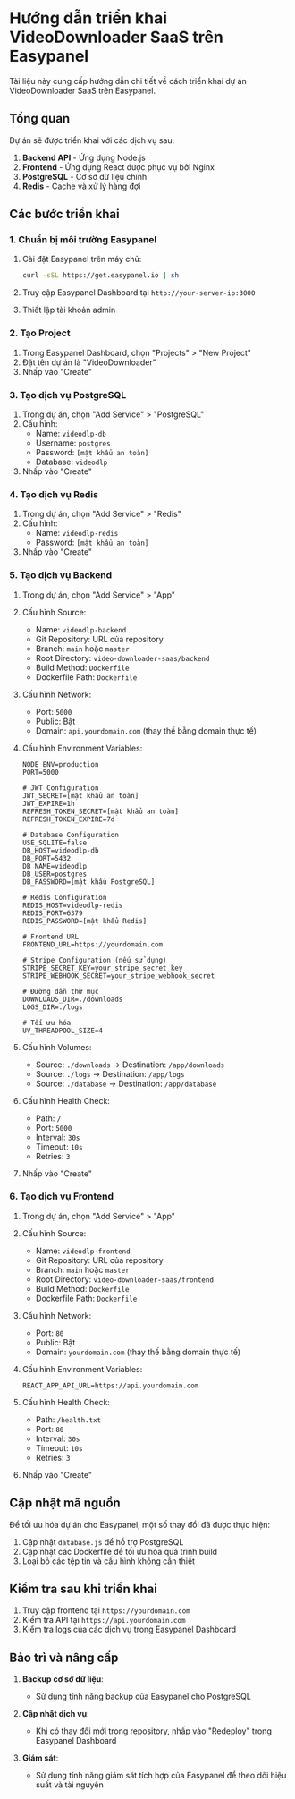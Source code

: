 # Hướng dẫn triển khai VideoDownloader SaaS trên Easypanel

Tài liệu này cung cấp hướng dẫn chi tiết về cách triển khai dự án VideoDownloader SaaS trên Easypanel.

## Tổng quan

Dự án sẽ được triển khai với các dịch vụ sau:

1. **Backend API** - Ứng dụng Node.js
2. **Frontend** - Ứng dụng React được phục vụ bởi Nginx
3. **PostgreSQL** - Cơ sở dữ liệu chính
4. **Redis** - Cache và xử lý hàng đợi

## Các bước triển khai

### 1. Chuẩn bị môi trường Easypanel

1. Cài đặt Easypanel trên máy chủ:
   ```bash
   curl -sSL https://get.easypanel.io | sh
   ```

2. Truy cập Easypanel Dashboard tại `http://your-server-ip:3000`

3. Thiết lập tài khoản admin

### 2. Tạo Project

1. Trong Easypanel Dashboard, chọn "Projects" > "New Project"
2. Đặt tên dự án là "VideoDownloader"
3. Nhấp vào "Create"

### 3. Tạo dịch vụ PostgreSQL

1. Trong dự án, chọn "Add Service" > "PostgreSQL"
2. Cấu hình:
   - Name: `videodlp-db`
   - Username: `postgres`
   - Password: `[mật khẩu an toàn]`
   - Database: `videodlp`
3. Nhấp vào "Create"

### 4. Tạo dịch vụ Redis

1. Trong dự án, chọn "Add Service" > "Redis"
2. Cấu hình:
   - Name: `videodlp-redis`
   - Password: `[mật khẩu an toàn]`
3. Nhấp vào "Create"

### 5. Tạo dịch vụ Backend

1. Trong dự án, chọn "Add Service" > "App"
2. Cấu hình Source:
   - Name: `videodlp-backend`
   - Git Repository: URL của repository
   - Branch: `main` hoặc `master`
   - Root Directory: `video-downloader-saas/backend`
   - Build Method: `Dockerfile`
   - Dockerfile Path: `Dockerfile`

3. Cấu hình Network:
   - Port: `5000`
   - Public: Bật
   - Domain: `api.yourdomain.com` (thay thế bằng domain thực tế)

4. Cấu hình Environment Variables:
   ```
   NODE_ENV=production
   PORT=5000
   
   # JWT Configuration
   JWT_SECRET=[mật khẩu an toàn]
   JWT_EXPIRE=1h
   REFRESH_TOKEN_SECRET=[mật khẩu an toàn]
   REFRESH_TOKEN_EXPIRE=7d
   
   # Database Configuration
   USE_SQLITE=false
   DB_HOST=videodlp-db
   DB_PORT=5432
   DB_NAME=videodlp
   DB_USER=postgres
   DB_PASSWORD=[mật khẩu PostgreSQL]
   
   # Redis Configuration
   REDIS_HOST=videodlp-redis
   REDIS_PORT=6379
   REDIS_PASSWORD=[mật khẩu Redis]
   
   # Frontend URL
   FRONTEND_URL=https://yourdomain.com
   
   # Stripe Configuration (nếu sử dụng)
   STRIPE_SECRET_KEY=your_stripe_secret_key
   STRIPE_WEBHOOK_SECRET=your_stripe_webhook_secret
   
   # Đường dẫn thư mục
   DOWNLOADS_DIR=./downloads
   LOGS_DIR=./logs
   
   # Tối ưu hóa
   UV_THREADPOOL_SIZE=4
   ```

5. Cấu hình Volumes:
   - Source: `./downloads` → Destination: `/app/downloads`
   - Source: `./logs` → Destination: `/app/logs`
   - Source: `./database` → Destination: `/app/database`

6. Cấu hình Health Check:
   - Path: `/`
   - Port: `5000`
   - Interval: `30s`
   - Timeout: `10s`
   - Retries: `3`

7. Nhấp vào "Create"

### 6. Tạo dịch vụ Frontend

1. Trong dự án, chọn "Add Service" > "App"
2. Cấu hình Source:
   - Name: `videodlp-frontend`
   - Git Repository: URL của repository
   - Branch: `main` hoặc `master`
   - Root Directory: `video-downloader-saas/frontend`
   - Build Method: `Dockerfile`
   - Dockerfile Path: `Dockerfile`

3. Cấu hình Network:
   - Port: `80`
   - Public: Bật
   - Domain: `yourdomain.com` (thay thế bằng domain thực tế)

4. Cấu hình Environment Variables:
   ```
   REACT_APP_API_URL=https://api.yourdomain.com
   ```

5. Cấu hình Health Check:
   - Path: `/health.txt`
   - Port: `80`
   - Interval: `30s`
   - Timeout: `10s`
   - Retries: `3`

6. Nhấp vào "Create"

## Cập nhật mã nguồn

Để tối ưu hóa dự án cho Easypanel, một số thay đổi đã được thực hiện:

1. Cập nhật `database.js` để hỗ trợ PostgreSQL
2. Cập nhật các Dockerfile để tối ưu hóa quá trình build
3. Loại bỏ các tệp tin và cấu hình không cần thiết

## Kiểm tra sau khi triển khai

1. Truy cập frontend tại `https://yourdomain.com`
2. Kiểm tra API tại `https://api.yourdomain.com`
3. Kiểm tra logs của các dịch vụ trong Easypanel Dashboard

## Bảo trì và nâng cấp

1. **Backup cơ sở dữ liệu**:
   - Sử dụng tính năng backup của Easypanel cho PostgreSQL

2. **Cập nhật dịch vụ**:
   - Khi có thay đổi mới trong repository, nhấp vào "Redeploy" trong Easypanel Dashboard

3. **Giám sát**:
   - Sử dụng tính năng giám sát tích hợp của Easypanel để theo dõi hiệu suất và tài nguyên